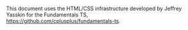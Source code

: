 
This document uses the HTML/CSS infrastructure developed by Jeffrey Yasskin
for the Fundamentals TS, https://github.com/cplusplus/fundamentals-ts.

